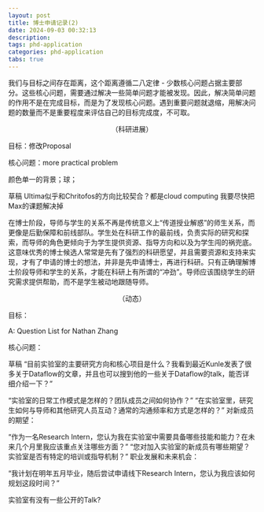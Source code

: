 ```yaml
---
layout: post
title: 博士申请记录(2) 
date: 2024-09-03 00:32:13
description: 
tags: phd-application
categories: phd-application
tabs: true
---
```

我们与目标之间存在距离，这个距离遵循二八定律 - 少数核心问题占据主要部分。这些核心问题，需要通过解决一些简单问题才能被发现。因此，解决简单问题的作用不是在完成目标，而是为了发现核心问题。遇到重要问题就退缩，用解决问题的数量而不是重要程度来评估自己的目标完成度，不可取。
<div style="text-align: center;">
    （科研进展）
</div>

目标：修改Proposal

核心问题：more practical problem

颜色单一的背景；球；

草稿
Ultima似乎和Chritofos的方向比较契合？都是cloud computing
我要尽快把Max的课题解决掉

在博士阶段，导师与学生的关系不再是传统意义上“传道授业解惑”的师生关系，而更像是后勤保障和前线部队。学生处在科研工作的最前线，负责实际的研究和探索，而导师的角色更倾向于为学生提供资源、指导方向和以及为学生闯的祸兜底。这意味优秀的博士候选人常常是先有了强烈的科研愿望，并且需要资源和支持来实现，才有了申请的博士的想法，并非是先申请博士，再进行科研。只有正确理解博士阶段导师和学生的关系，才能在科研上有所谓的“冲劲”。导师应该围绕学生的研究需求提供帮助，而不是学生被动地跟随导师。


<div style="text-align: center;">
    （动态）
</div>

目标：

A: Question List for Nathan Zhang

核心问题：


草稿
“目前实验室的主要研究方向和核心项目是什么？我看到最近Kunle发表了很多关于Dataflow的文章，并且也可以搜到他的一些关于Dataflow的talk，能否详细介绍一下？”

“实验室的日常工作模式是怎样的？团队成员之间如何协作？”
“在实验室里，研究生如何与导师和其他研究人员互动？通常的沟通频率和方式是怎样的？”
对新成员的期望：

“作为一名Research Intern，您认为我在实验室中需要具备哪些技能和能力？在未来几个月里我应该重点关注哪些方面？”
“您对加入实验室的新成员有哪些期望？实验室是否有特定的培训或指导机制？”
职业发展和未来机会：

“我计划在明年五月毕业，随后尝试申请线下Research Intern，您认为我应该如何规划这段时间？”

实验室有没有一些公开的Talk?

